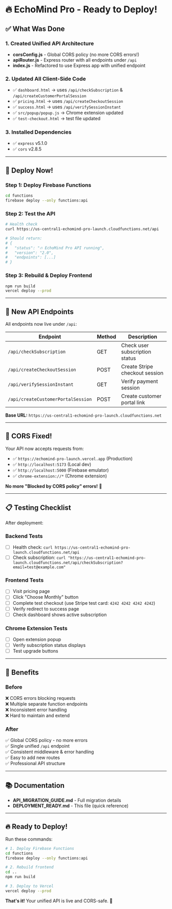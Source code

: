 # 🔥 EchoMind Pro - Ready to Deploy!

## ✅ What Was Done

### 1. Created Unified API Architecture
- **corsConfig.js** - Global CORS policy (no more CORS errors!)
- **apiRouter.js** - Express router with all endpoints under `/api`
- **index.js** - Refactored to use Express app with unified endpoint

### 2. Updated All Client-Side Code
- ✅ `dashboard.html` → uses `/api/checkSubscription` & `/api/createCustomerPortalSession`
- ✅ `pricing.html` → uses `/api/createCheckoutSession`
- ✅ `success.html` → uses `/api/verifySessionInstant`
- ✅ `src/popup/popup.js` → Chrome extension updated
- ✅ `test-checkout.html` → test file updated

### 3. Installed Dependencies
- ✅ `express` v5.1.0
- ✅ `cors` v2.8.5

---

## 🚀 Deploy Now!

### Step 1: Deploy Firebase Functions
```bash
cd functions
firebase deploy --only functions:api
```

### Step 2: Test the API
```bash
# Health check
curl https://us-central1-echomind-pro-launch.cloudfunctions.net/api

# Should return:
# {
#   "status": "🔥 EchoMind Pro API running",
#   "version": "2.0",
#   "endpoints": [...]
# }
```

### Step 3: Rebuild & Deploy Frontend
```bash
npm run build
vercel deploy --prod
```

---

## 🎯 New API Endpoints

All endpoints now live under `/api`:

| Endpoint | Method | Description |
|----------|--------|-------------|
| `/api/checkSubscription` | GET | Check user subscription status |
| `/api/createCheckoutSession` | POST | Create Stripe checkout session |
| `/api/verifySessionInstant` | GET | Verify payment session |
| `/api/createCustomerPortalSession` | POST | Create customer portal link |

**Base URL:** `https://us-central1-echomind-pro-launch.cloudfunctions.net`

---

## 🔐 CORS Fixed!

Your API now accepts requests from:
- ✅ `https://echomind-pro-launch.vercel.app` (Production)
- ✅ `http://localhost:5173` (Local dev)
- ✅ `http://localhost:5000` (Firebase emulator)
- ✅ `chrome-extension://*` (Chrome extension)

**No more "Blocked by CORS policy" errors!** 🎉

---

## 📋 Testing Checklist

After deployment:

### Backend Tests
- [ ] Health check: `curl https://us-central1-echomind-pro-launch.cloudfunctions.net/api`
- [ ] Check subscription: `curl "https://us-central1-echomind-pro-launch.cloudfunctions.net/api/checkSubscription?email=test@example.com"`

### Frontend Tests
- [ ] Visit pricing page
- [ ] Click "Choose Monthly" button
- [ ] Complete test checkout (use Stripe test card: `4242 4242 4242 4242`)
- [ ] Verify redirect to success page
- [ ] Check dashboard shows active subscription

### Chrome Extension Tests
- [ ] Open extension popup
- [ ] Verify subscription status displays
- [ ] Test upgrade buttons

---

## 🎉 Benefits

### Before
❌ CORS errors blocking requests  
❌ Multiple separate function endpoints  
❌ Inconsistent error handling  
❌ Hard to maintain and extend  

### After
✅ Global CORS policy - no more errors  
✅ Single unified `/api` endpoint  
✅ Consistent middleware & error handling  
✅ Easy to add new routes  
✅ Professional API structure  

---

## 📚 Documentation

- **API_MIGRATION_GUIDE.md** - Full migration details
- **DEPLOYMENT_READY.md** - This file (quick reference)

---

## 🔥 Ready to Deploy!

Run these commands:

```bash
# 1. Deploy Firebase Functions
cd functions
firebase deploy --only functions:api

# 2. Rebuild frontend
cd ..
npm run build

# 3. Deploy to Vercel
vercel deploy --prod
```

**That's it!** Your unified API is live and CORS-safe. 🚀
